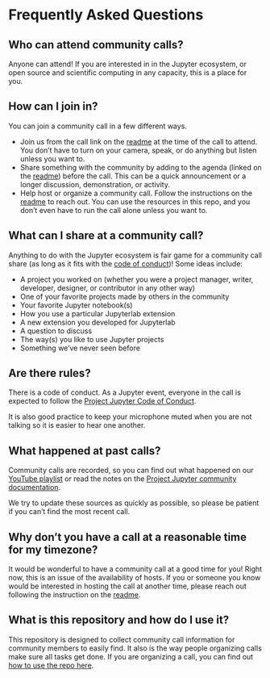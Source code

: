 # Frequently Asked Questions

## Who can attend community calls? 
Anyone can attend! If you are interested in in the Jupyter ecosystem, or open 
source and scientific computing in any capacity, this is a place for you.

## How can I join in?
You can join a community call in a few different ways.
- Join us from the call link on the [readme](https://github.com/Quansight-Labs/jupyter-communitycalls/#readme) 
at the time of the call to 
attend. You don’t have to turn on your camera, speak, or do anything but 
listen unless you want to.
- Share something with the community by adding to the agenda (linked on the 
[readme](https://github.com/Quansight-Labs/jupyter-communitycalls/#readme)) 
before the call. This can be a quick announcement or a longer discussion, 
demonstration, or activity. 
- Help host or organize a community call. Follow the instructions on the 
[readme](https://github.com/Quansight-Labs/jupyter-communitycalls/#readme) to 
reach out. You can use the resources in this repo, and you don’t even have to 
run the call alone unless you want to.

## What can I share at a community call?
Anything to do with the Jupyter ecosystem is fair game for a community call 
share (as long as it fits with the [code of conduct](https://jupyter.org/conduct/))! 
Some ideas include:
- A project you worked on (whether you were a project manager, writer, 
developer, designer, or contributor in any other way)
- One of your favorite projects made by others in the community
- Your favorite Jupyter notebook(s)
- How you use a particular Jupyterlab extension
- A new extension you developed for Jupyterlab
- A question to discuss
- The way(s) you like to use Jupyter projects
- Something we’ve never seen before

## Are there rules?
There is a code of conduct. As a Jupyter event, everyone in the call is 
expected to follow the [Project Jupyter Code of Conduct](https://jupyter.org/conduct/).

It is also good practice to keep your microphone muted when you are not 
talking so it is easier to hear one another.

## What happened at past calls?
Community calls are recorded, so you can find out what happened on our 
[YouTube playlist](https://www.youtube.com/playlist?list=PLUrHeD2K9Cmkoamm4NjLmvXC4Y6E1o8SP) 
or read the notes on the [Project Jupyter community documentation](https://jupyter.readthedocs.io/en/latest/community/community-call-notes/index.html). 

We try to update these sources as quickly as possible, so please be patient if 
you can’t find the most recent call.

## Why don’t you have a call at a reasonable time for my timezone?
It would be wonderful to have a community call at a good time for you! Right 
now, this is an issue of the availability of hosts. If you or someone you know 
would be interested in hosting the call at another time, please reach out 
following the instruction on the [readme](https://github.com/Quansight-Labs/jupyter-communitycalls/#readme).


## What is this repository and how do I use it?
 This repository is designed to collect community call information for 
 community members to easily find. It also is the way people organizing calls 
 make sure all tasks get done. If you are organizing a call, you can find out 
 [how to use the repo here](how-to-use-this-repo.md).

